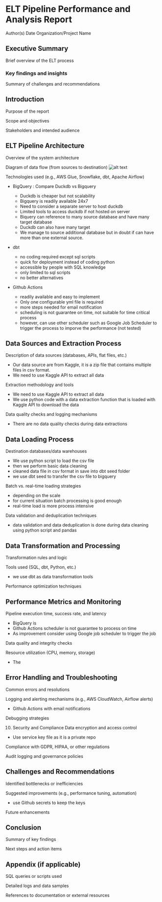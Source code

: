 # ELT Pipeline Performance and Analysis Report
Author(s)
Date
Organization/Project Name

## Executive Summary
Brief overview of the ELT process

### Key findings and insights


Summary of challenges and recommendations


## Introduction
Purpose of the report

Scope and objectives

Stakeholders and intended audience

## ELT Pipeline Architecture
Overview of the system architecture

Diagram of data flow (from sources to destination)
![alt text](assets/elt_flowchart.png)

Technologies used (e.g., AWS Glue, Snowflake, dbt, Apache Airflow)
- BigQuery : Compare Duckdb vs Bigquery
    - Duckdb is cheaper but not scalability
    - Bigquery is readily available 24x7
    - Need to consider a separate server to host duckdb
    - Limited tools to access duckdb if not hosted on server
    - Biquery can reference to many source database and have many target database
    - Duckdb can also have many target
    - We manage to source additional database but in doubt if can have more than one external source.

- dbt
    - no coding required except sql scripts
    - quick for deployment instead of coding python
    - accessible by people with SQL knowledge
    - only limited to sql scripts
    - no better alternatives
- Github Actions 
    - readily available and easy to implement
    - Only one configurable yml file is required
    - more steps needed for email notification
    - scheduling is not guarantee on time, not suitable for time critical process
    - however, can use other scheduler such as Google Job Scheduler to trigger the process to imporve the performance (not tested) 

## Data Sources and Extraction Process
Description of data sources (databases, APIs, flat files, etc.)
- Our data source are from Kaggle, it is a zip file that contains multiple files in csv format.
- We need to use Kaggle API to extract all data

Extraction methodology and tools
- We need to use Kaggle API to extract all data
- We use python code with a data extraction function that is loaded with Kaggle API to download the data

Data quality checks and logging mechanisms
- There are no data quality checks during data extractions

## Data Loading Process
Destination databases/data warehouses
- We use python script to load the csv file
- then we perform basic data cleaning 
- cleaned data file in csv format in save into dbt seed folder
- we use dbt seed to transfer the csv file to bigquery

Batch vs. real-time loading strategies
- depending on the scale 
- for current situation batch processing is good enough
- real-time load is more process intensive

Data validation and deduplication techniques
- data validation and data deduplication is done during data cleaning using python script and pandas 

## Data Transformation and Processing
Transformation rules and logic

Tools used (SQL, dbt, Python, etc.)
- we use dbt as data transformation tools

Performance optimization techniques

## Performance Metrics and Monitoring
Pipeline execution time, success rate, and latency
- BigQuery is 
- Github Actions scheduler is not guarantee to process on time
- As improvement consider using Google job scheduler to trigger the job

Data quality and integrity checks

Resource utilization (CPU, memory, storage)
- The 

## Error Handling and Troubleshooting
Common errors and resolutions

Logging and alerting mechanisms (e.g., AWS CloudWatch, Airflow alerts)
- Github Actions with email notifications

Debugging strategies

10. Security and Compliance
Data encryption and access control
- Use service key file as it is a private repo

Compliance with GDPR, HIPAA, or other regulations

Audit logging and governance policies

## Challenges and Recommendations
Identified bottlenecks or inefficiencies

Suggested improvements (e.g., performance tuning, automation)
- use Github secrets to keep the keys

Future enhancements

## Conclusion
Summary of key findings

Next steps and action items

## Appendix (if applicable)
SQL queries or scripts used

Detailed logs and data samples

References to documentation or external resources
